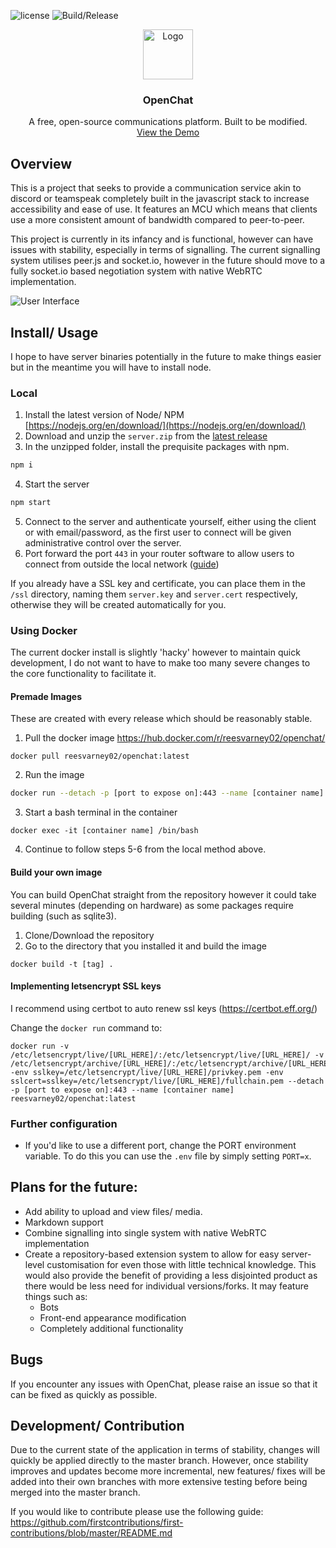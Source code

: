 ![license](https://img.shields.io/github/license/reesvarney/OpenChat)
![Build/Release](https://github.com/reesvarney/OpenChat/workflows/Build/Release/badge.svg)
<p align="center">
  <a href="./">
    <img src="https://raw.githubusercontent.com/reesvarney/OpenChat/assets/logo.png" alt="Logo" width="auto" height="80">
  </a>

  <h3 align="center">OpenChat</h3>

  <p align="center">
    A free, open-source communications platform. Built to be modified.
    <br />
    <a href="https://openchatdemo.tech">View the Demo</a>
    <br />
  </p>
</p>

## Overview
This is a project that seeks to provide a communication service akin to discord or teamspeak completely built in the javascript stack to increase accessibility and ease of use. It features an MCU which means that clients use a more consistent amount of bandwidth compared to peer-to-peer.

This project is currently in its infancy and is functional, however can have issues with stability, especially in terms of signalling. The current signalling system utilises peer.js and socket.io, however in the future should move to a fully socket.io based negotiation system with native WebRTC implementation.

![User Interface](https://raw.githubusercontent.com/reesvarney/OpenChat/assets/2020-06-28-01-44-localhost.png)

## Install/ Usage
I hope to have server binaries potentially in the future to make things easier but in the meantime you will have to install node.

### Local
1. Install the latest version of Node/ NPM [https://nodejs.org/en/download/](https://nodejs.org/en/download/)
2. Download and unzip the `server.zip` from the [latest release](https://github.com/reesvarney/OpenChat/releases/latest)
3. In the unzipped folder, install the prequisite packages with npm.
```sh
npm i
``` 
4. Start the server
```sh
npm start
```
5. Connect to the server and authenticate yourself, either using the client or with email/password, as the first user to connect will be given administrative control over the server.
6. Port forward the port `443` in your router software to allow users to connect from outside the local network ([guide](https://www.noip.com/support/knowledgebase/general-port-forwarding-guide/))

If you already have a SSL key and certificate, you can place them in the `/ssl` directory, naming them `server.key` and `server.cert` respectively, otherwise they will be created automatically for you.

### Using Docker
The current docker install is slightly 'hacky' however to maintain quick development, I do not want to have to make too many severe changes to the core functionality to facilitate it.

#### Premade Images
These are created with every release which should be reasonably stable.

1. Pull the docker image https://hub.docker.com/r/reesvarney02/openchat/
```docker
docker pull reesvarney02/openchat:latest
```
2. Run the image
```sh
docker run --detach -p [port to expose on]:443 --name [container name] reesvarney02/openchat:latest
```
3. Start a bash terminal in the container
```docker
docker exec -it [container name] /bin/bash
```
4. Continue to follow steps 5-6 from the local method above.

#### Build your own image
You can build OpenChat straight from the repository however it could take several minutes (depending on hardware) as some packages require building (such as sqlite3).
1. Clone/Download the repository
2. Go to the directory that you installed it and build the image
```docker
docker build -t [tag] .
```

#### Implementing letsencrypt SSL keys
I recommend using certbot to auto renew ssl keys (https://certbot.eff.org/)

Change the `docker run` command to:
```docker
docker run -v /etc/letsencrypt/live/[URL_HERE]/:/etc/letsencrypt/live/[URL_HERE]/ -v /etc/letsencrypt/archive/[URL_HERE]/:/etc/letsencrypt/archive/[URL_HERE]/ -env sslkey=/etc/letsencrypt/live/[URL_HERE]/privkey.pem -env sslcert=sslkey=/etc/letsencrypt/live/[URL_HERE]/fullchain.pem --detach -p [port to expose on]:443 --name [container name] reesvarney02/openchat:latest
```

### Further configuration
 - If you'd like to use a different port, change the PORT environment variable. To do this you can use the `.env` file by simply setting `PORT=x`.

## Plans for the future:
 - Add ability to upload and view files/ media.
 - Markdown support
 - Combine signalling into single system with native WebRTC implementation
 - Create a repository-based extension system to allow for easy server-level customisation for even those with little technical knowledge. This would also provide the benefit of providing a less disjointed product as there would be less need for individual versions/forks. It may feature things such as:
   - Bots
   - Front-end appearance modification
   - Completely additional functionality

## Bugs
If you encounter any issues with OpenChat, please raise an issue so that it can be fixed as quickly as possible.

## Development/ Contribution
Due to the current state of the application in terms of stability, changes will quickly be applied directly to the master branch. However, once stability improves and updates become more incremental, new features/ fixes will be added into their own branches with more extensive testing before being merged into the master branch.

If you would like to contribute please use the following guide: https://github.com/firstcontributions/first-contributions/blob/master/README.md
